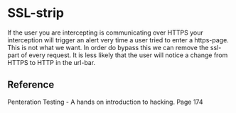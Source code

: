 # SSL-strip

If the user you are intercepting is communicating over HTTPS your interception will trigger an alert very time a user tried to enter a https-page. This is not what we want. In order do bypass this we can remove the ssl-part of every request. It is less likely that the user will notice a change from HTTPS to HTTP in the url-bar.


## Reference
Penteration Testing - A hands on introduction to hacking. Page 174

